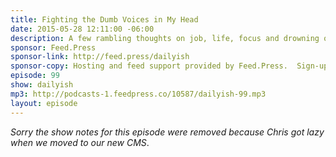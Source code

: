 ```yaml
---
title: Fighting the Dumb Voices in My Head
date: 2015-05-28 12:11:00 -06:00
description: A few rambling thoughts on job, life, focus and drowning out the voices in my head.
sponsor: Feed.Press
sponsor-link: http://feed.press/dailyish
sponsor-copy: Hosting and feed support provided by Feed.Press.  Sign-up today and try FeedPress on a 14 day trial (no contracts or commitments). Use promo code "dailyish" during checkout to get 10% off your first year.
episode: 99
show: dailyish
mp3: http://podcasts-1.feedpress.co/10587/dailyish-99.mp3
layout: episode
---
```


<em>Sorry the show notes for this episode were removed because Chris got lazy when we moved to our new CMS</em>.
